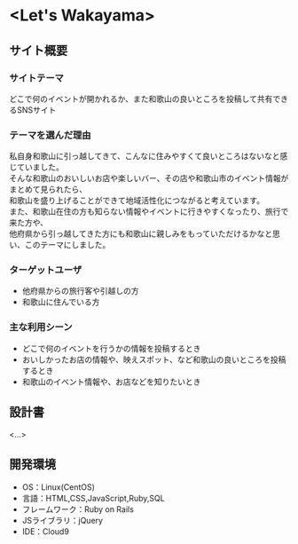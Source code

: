 # <Let's Wakayama>

## サイト概要
### サイトテーマ
どこで何のイベントが開かれるか、また和歌山の良いところを投稿して共有できるSNSサイト

### テーマを選んだ理由
私自身和歌山に引っ越してきて、こんなに住みやすくて良いところはないなと感じていました。  
そんな和歌山のおいしいお店や楽しいバー、その店や和歌山市のイベント情報がまとめて見られたら、  
和歌山を盛り上げることができて地域活性化につながると考えています。  
また、和歌山在住の方も知らない情報やイベントに行きやすくなったり、旅行で来た方や、  
他府県から引っ越してきた方にも和歌山に親しみをもっていただけるかなと思い、このテーマにしました。

### ターゲットユーザ
- 他府県からの旅行客や引越しの方  
- 和歌山に住んでいる方

### 主な利用シーン
- どこで何のイベントを行うかの情報を投稿するとき
- おいしかったお店の情報や、映えスポット、など和歌山の良いところを投稿するとき
- 和歌山のイベント情報や、お店などを知りたいとき

## 設計書
<...>

## 開発環境
- OS：Linux(CentOS)
- 言語：HTML,CSS,JavaScript,Ruby,SQL
- フレームワーク：Ruby on Rails
- JSライブラリ：jQuery
- IDE：Cloud9
